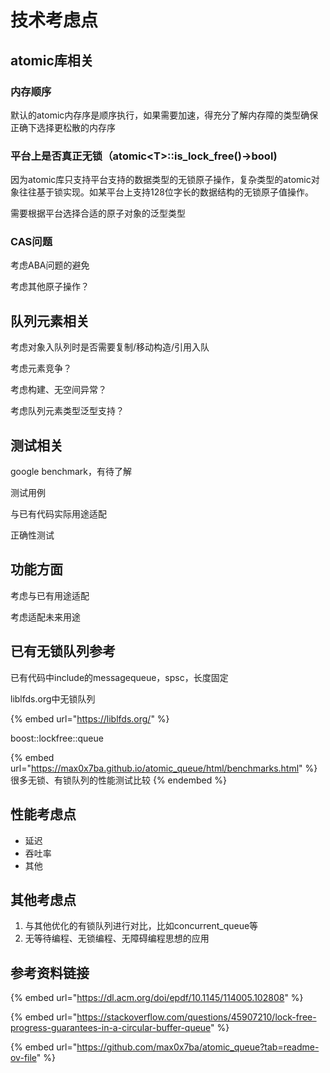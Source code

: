 # 技术考虑点



## atomic库相关

### 内存顺序

默认的atomic内存序是顺序执行，如果需要加速，得充分了解内存障的类型确保正确下选择更松散的内存序

### 平台上是否真正无锁（atomic\<T>::is\_lock\_free()->bool)

因为atomic库只支持平台支持的数据类型的无锁原子操作，复杂类型的atomic对象往往基于锁实现。如某平台上支持128位字长的数据结构的无锁原子值操作。

需要根据平台选择合适的原子对象的泛型类型

### CAS问题

考虑ABA问题的避免

考虑其他原子操作？



## 队列元素相关

考虑对象入队列时是否需要复制/移动构造/引用入队

考虑元素竞争？

考虑构建、无空间异常？

考虑队列元素类型泛型支持？

## 测试相关

google benchmark，有待了解

测试用例

与已有代码实际用途适配

正确性测试

## 功能方面

考虑与已有用途适配

考虑适配未来用途

## 已有无锁队列参考

已有代码中include的messagequeue，spsc，长度固定

liblfds.org中无锁队列

{% embed url="https://liblfds.org/" %}

boost::lockfree::queue

{% embed url="https://max0x7ba.github.io/atomic_queue/html/benchmarks.html" %}
很多无锁、有锁队列的性能测试比较
{% endembed %}



## 性能考虑点

* 延迟
* 吞吐率
* 其他

## 其他考虑点

1. 与其他优化的有锁队列进行对比，比如concurrent\_queue等
2. 无等待编程、无锁编程、无障碍编程思想的应用

## 参考资料链接

{% embed url="https://dl.acm.org/doi/epdf/10.1145/114005.102808" %}

{% embed url="https://stackoverflow.com/questions/45907210/lock-free-progress-guarantees-in-a-circular-buffer-queue" %}

{% embed url="https://github.com/max0x7ba/atomic_queue?tab=readme-ov-file" %}
